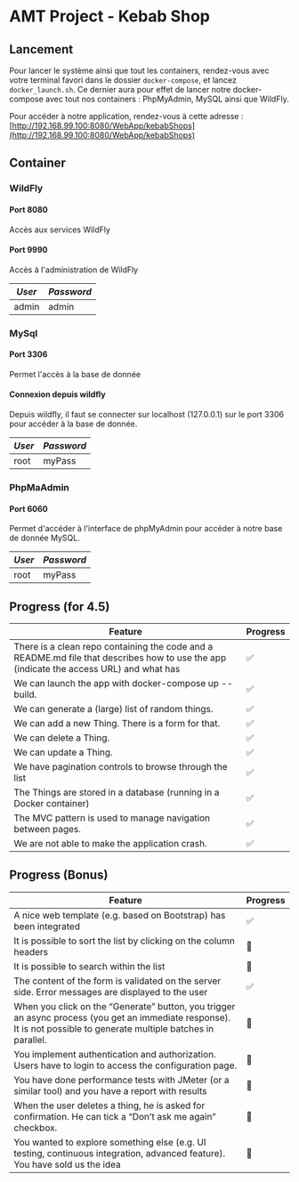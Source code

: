 # AMT Project - Kebab Shop

## Lancement

Pour lancer le système ainsi que tout les containers, rendez-vous avec votre terminal favori dans le dossier `docker-compose`, et lancez `docker_launch.sh`. Ce dernier aura pour effet de lancer notre docker-compose avec tout nos containers : PhpMyAdmin, MySQL ainsi que WildFly.

Pour accéder à notre application, rendez-vous à cette adresse :  
[http://192.168.99.100:8080/WebApp/kebabShops](http://192.168.99.100:8080/WebApp/kebabShops)

## Container
### WildFly

#### Port 8080
Accès aux services WildFly

#### Port 9990
Accès à l'administration de WildFly

| *User* |  *Password* |
|---     |---          |
| admin  | admin       |


### MySql

#### Port 3306
Permet l'accès à la base de donnée

#### Connexion depuis wildfly
Depuis wildfly, il faut se connecter sur localhost (127.0.0.1) sur le port 3306 pour accéder à la base de donnée.

| *User* |  *Password*   |
|---     |---            |
| root   | myPass        |

### PhpMaAdmin

#### Port 6060
Permet d'accéder à l'interface de phpMyAdmin pour accéder à notre base de donnée MySQL. 

| *User* |  *Password*   |
|---     |---            |
| root   | myPass        |



## Progress (for 4.5)

| Feature  | Progress |
| ------------- | ------------- |
| There is a clean repo containing the code and a README.md file that describes how to use the app (indicate the access URL) and what has | :white_check_mark: |
| We can launch the app with docker-compose up --build. | :white_check_mark: |
| We can generate a (large) list of random things. | :white_check_mark: |
| We can add a new Thing. There is a form for that. | :white_check_mark: |
| We can delete a Thing. | :white_check_mark: |
| We can update a Thing. | :white_check_mark: |
| We have pagination controls to browse through the list | :white_check_mark: |
| The Things are stored in a database (running in a Docker container) | :white_check_mark: |
| The MVC pattern is used to manage navigation between pages. | :white_check_mark: |
| We are not able to make the application crash. | :white_check_mark: |


## Progress (Bonus)

| Feature  | Progress |
| ------------- | ------------- |
| A nice web template (e.g. based on Bootstrap) has been integrated | :white_check_mark: |
| It is possible to sort the list by clicking on the column headers | :red_circle: |
| It is possible to search within the list | :red_circle: |
| The content of the form is validated on the server side. Error messages are displayed to the user | :white_check_mark: |
| When you click on the “Generate” button, you trigger an async process (you get an immediate response). It is not possible to generate multiple batches in parallel. | :red_circle: |
| You implement authentication and authorization. Users have to login to access the configuration page. | :red_circle: |
| You have done performance tests with JMeter (or a similar tool) and you have a report with results | :red_circle: |
| When the user deletes a thing, he is asked for confirmation. He can tick a “Don’t ask me again” checkbox. | :red_circle: |
| You wanted to explore something else (e.g. UI testing, continuous integration, advanced feature). You have sold us the idea | :red_circle: |

